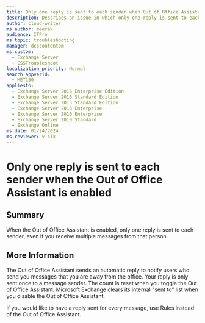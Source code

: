```yaml
---
title: Only one reply is sent to each sender when Out of Office Assistant is enabled
description: Describes an issue in which only one reply is sent to each sender when the Out of Office Assistant is enabled. Provides a solution.
author: cloud-writer
ms.author: meerak
audience: ITPro
ms.topic: troubleshooting
manager: dcscontentpm
ms.custom: 
  - Exchange Server
  - CSSTroubleshoot
localization_priority: Normal
search.appverid: 
  - MET150
appliesto: 
  - Exchange Server 2016 Enterprise Edition
  - Exchange Server 2016 Standard Edition
  - Exchange Server 2013 Standard Edition
  - Exchange Server 2013 Enterprise
  - Exchange Server 2010 Enterprise
  - Exchange Server 2010 Standard
  - Exchange Online
ms.date: 01/24/2024
ms.reviewer: v-six
---
```


# Only one reply is sent to each sender when the Out of Office Assistant is enabled

## Summary

When the Out of Office Assistant is enabled, only one reply is sent to each sender, even if you receive multiple messages from that person.

## More Information

The Out of Office Assistant sends an automatic reply to notify users who send you messages that you are away from the office. Your reply is only sent once to a message sender. The count is reset when you toggle the Out of Office Assistant. Microsoft Exchange clears its internal "sent to" list when you disable the Out of Office Assistant.

If you would like to have a reply sent for every message, use Rules instead of the Out of Office Assistant.